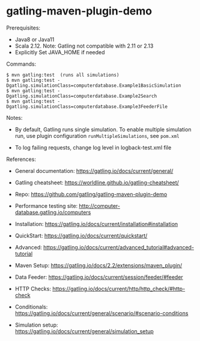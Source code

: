 gatling-maven-plugin-demo
=========================

Prerequisites:

- Java8 or Java11
- Scala 2.12. Note: Gatling not compatible with 2.11 or 2.13
- Explicitly Set JAVA_HOME if needed

Commands:

    $ mvn gatling:test  (runs all simulations)
    $ mvn gatling:test -Dgatling.simulationClass=computerdatabase.Example1BasicSimulation
    $ mvn gatling:test -Dgatling.simulationClass=computerdatabase.Example2Search
    $ mvn gatling:test -Dgatling.simulationClass=computerdatabase.Example3FeederFile

Notes:

- By default, Gatling runs single simulation. To enable multiple simulation run, use plugin configuration `runMultipleSimulations`, see `pom.xml`

- To log failing requests, change log level in logback-test.xml file   

References:

- General documentation: https://gatling.io/docs/current/general/

- Gatling cheatsheet: https://worldline.github.io/gatling-cheatsheet/

- Repo: https://github.com/gatling/gatling-maven-plugin-demo

- Performance testing site: http://computer-database.gatling.io/computers

- Installation: https://gatling.io/docs/current/installation#installation

- QuickStart: https://gatling.io/docs/current/quickstart/

- Advanced: https://gatling.io/docs/current/advanced_tutorial#advanced-tutorial

- Maven Setup: https://gatling.io/docs/2.2/extensions/maven_plugin/

- Data Feeder: https://gatling.io/docs/current/session/feeder/#feeder

- HTTP Checks: https://gatling.io/docs/current/http/http_check/#http-check

- Conditionals: https://gatling.io/docs/current/general/scenario/#scenario-conditions

- Simulation setup: https://gatling.io/docs/current/general/simulation_setup
